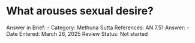 # What arouses sexual desire?

Answer in Brief: -
 Category: Methuna
Sutta References: AN 7.51
Answer: -
Date Entered: March 26, 2025
Review Status: Not started